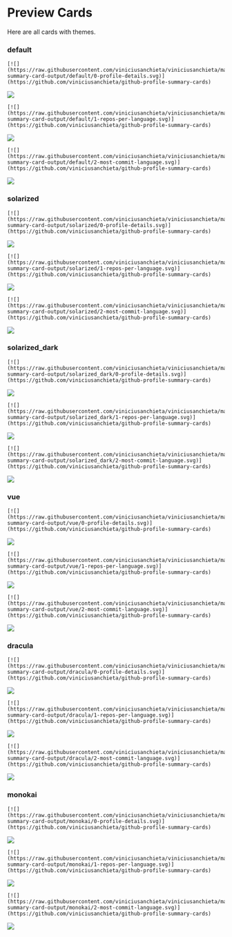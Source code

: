 
# Preview Cards

Here are all cards with themes.


### default


```
[![](https://raw.githubusercontent.com/viniciusanchieta/viniciusanchieta/master/profile-summary-card-output/default/0-profile-details.svg)](https://github.com/viniciusanchieta/github-profile-summary-cards)
```
![](https://raw.githubusercontent.com/viniciusanchieta/viniciusanchieta/master/profile-summary-card-output/default/0-profile-details.svg)


```
[![](https://raw.githubusercontent.com/viniciusanchieta/viniciusanchieta/master/profile-summary-card-output/default/1-repos-per-language.svg)](https://github.com/viniciusanchieta/github-profile-summary-cards)
```
![](https://raw.githubusercontent.com/viniciusanchieta/viniciusanchieta/master/profile-summary-card-output/default/1-repos-per-language.svg)


```
[![](https://raw.githubusercontent.com/viniciusanchieta/viniciusanchieta/master/profile-summary-card-output/default/2-most-commit-language.svg)](https://github.com/viniciusanchieta/github-profile-summary-cards)
```
![](https://raw.githubusercontent.com/viniciusanchieta/viniciusanchieta/master/profile-summary-card-output/default/2-most-commit-language.svg)


### solarized


```
[![](https://raw.githubusercontent.com/viniciusanchieta/viniciusanchieta/master/profile-summary-card-output/solarized/0-profile-details.svg)](https://github.com/viniciusanchieta/github-profile-summary-cards)
```
![](https://raw.githubusercontent.com/viniciusanchieta/viniciusanchieta/master/profile-summary-card-output/solarized/0-profile-details.svg)


```
[![](https://raw.githubusercontent.com/viniciusanchieta/viniciusanchieta/master/profile-summary-card-output/solarized/1-repos-per-language.svg)](https://github.com/viniciusanchieta/github-profile-summary-cards)
```
![](https://raw.githubusercontent.com/viniciusanchieta/viniciusanchieta/master/profile-summary-card-output/solarized/1-repos-per-language.svg)


```
[![](https://raw.githubusercontent.com/viniciusanchieta/viniciusanchieta/master/profile-summary-card-output/solarized/2-most-commit-language.svg)](https://github.com/viniciusanchieta/github-profile-summary-cards)
```
![](https://raw.githubusercontent.com/viniciusanchieta/viniciusanchieta/master/profile-summary-card-output/solarized/2-most-commit-language.svg)


### solarized_dark


```
[![](https://raw.githubusercontent.com/viniciusanchieta/viniciusanchieta/master/profile-summary-card-output/solarized_dark/0-profile-details.svg)](https://github.com/viniciusanchieta/github-profile-summary-cards)
```
![](https://raw.githubusercontent.com/viniciusanchieta/viniciusanchieta/master/profile-summary-card-output/solarized_dark/0-profile-details.svg)


```
[![](https://raw.githubusercontent.com/viniciusanchieta/viniciusanchieta/master/profile-summary-card-output/solarized_dark/1-repos-per-language.svg)](https://github.com/viniciusanchieta/github-profile-summary-cards)
```
![](https://raw.githubusercontent.com/viniciusanchieta/viniciusanchieta/master/profile-summary-card-output/solarized_dark/1-repos-per-language.svg)


```
[![](https://raw.githubusercontent.com/viniciusanchieta/viniciusanchieta/master/profile-summary-card-output/solarized_dark/2-most-commit-language.svg)](https://github.com/viniciusanchieta/github-profile-summary-cards)
```
![](https://raw.githubusercontent.com/viniciusanchieta/viniciusanchieta/master/profile-summary-card-output/solarized_dark/2-most-commit-language.svg)


### vue


```
[![](https://raw.githubusercontent.com/viniciusanchieta/viniciusanchieta/master/profile-summary-card-output/vue/0-profile-details.svg)](https://github.com/viniciusanchieta/github-profile-summary-cards)
```
![](https://raw.githubusercontent.com/viniciusanchieta/viniciusanchieta/master/profile-summary-card-output/vue/0-profile-details.svg)


```
[![](https://raw.githubusercontent.com/viniciusanchieta/viniciusanchieta/master/profile-summary-card-output/vue/1-repos-per-language.svg)](https://github.com/viniciusanchieta/github-profile-summary-cards)
```
![](https://raw.githubusercontent.com/viniciusanchieta/viniciusanchieta/master/profile-summary-card-output/vue/1-repos-per-language.svg)


```
[![](https://raw.githubusercontent.com/viniciusanchieta/viniciusanchieta/master/profile-summary-card-output/vue/2-most-commit-language.svg)](https://github.com/viniciusanchieta/github-profile-summary-cards)
```
![](https://raw.githubusercontent.com/viniciusanchieta/viniciusanchieta/master/profile-summary-card-output/vue/2-most-commit-language.svg)


### dracula


```
[![](https://raw.githubusercontent.com/viniciusanchieta/viniciusanchieta/master/profile-summary-card-output/dracula/0-profile-details.svg)](https://github.com/viniciusanchieta/github-profile-summary-cards)
```
![](https://raw.githubusercontent.com/viniciusanchieta/viniciusanchieta/master/profile-summary-card-output/dracula/0-profile-details.svg)


```
[![](https://raw.githubusercontent.com/viniciusanchieta/viniciusanchieta/master/profile-summary-card-output/dracula/1-repos-per-language.svg)](https://github.com/viniciusanchieta/github-profile-summary-cards)
```
![](https://raw.githubusercontent.com/viniciusanchieta/viniciusanchieta/master/profile-summary-card-output/dracula/1-repos-per-language.svg)


```
[![](https://raw.githubusercontent.com/viniciusanchieta/viniciusanchieta/master/profile-summary-card-output/dracula/2-most-commit-language.svg)](https://github.com/viniciusanchieta/github-profile-summary-cards)
```
![](https://raw.githubusercontent.com/viniciusanchieta/viniciusanchieta/master/profile-summary-card-output/dracula/2-most-commit-language.svg)


### monokai


```
[![](https://raw.githubusercontent.com/viniciusanchieta/viniciusanchieta/master/profile-summary-card-output/monokai/0-profile-details.svg)](https://github.com/viniciusanchieta/github-profile-summary-cards)
```
![](https://raw.githubusercontent.com/viniciusanchieta/viniciusanchieta/master/profile-summary-card-output/monokai/0-profile-details.svg)


```
[![](https://raw.githubusercontent.com/viniciusanchieta/viniciusanchieta/master/profile-summary-card-output/monokai/1-repos-per-language.svg)](https://github.com/viniciusanchieta/github-profile-summary-cards)
```
![](https://raw.githubusercontent.com/viniciusanchieta/viniciusanchieta/master/profile-summary-card-output/monokai/1-repos-per-language.svg)


```
[![](https://raw.githubusercontent.com/viniciusanchieta/viniciusanchieta/master/profile-summary-card-output/monokai/2-most-commit-language.svg)](https://github.com/viniciusanchieta/github-profile-summary-cards)
```
![](https://raw.githubusercontent.com/viniciusanchieta/viniciusanchieta/master/profile-summary-card-output/monokai/2-most-commit-language.svg)


